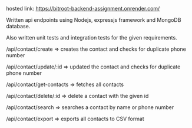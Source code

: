 hosted link: https://bitroot-backend-assignment.onrender.com/

Written api endpoints using Nodejs, expressjs framework and MongoDB database.

Also written unit tests and integration tests for the given requirements.

/api/contact/create => creates the contact and checks for duplicate phone number

/api/contact/update/:id => updated the contact and checks for duplicate phone number

/api/contact/get-contacts => fetches all contacts

/api/contact/delete/:id => delete a contact with the given id

/api/contact/search => searches a contact by name or phone number

/api/contact/export => exports all contacts to CSV format
